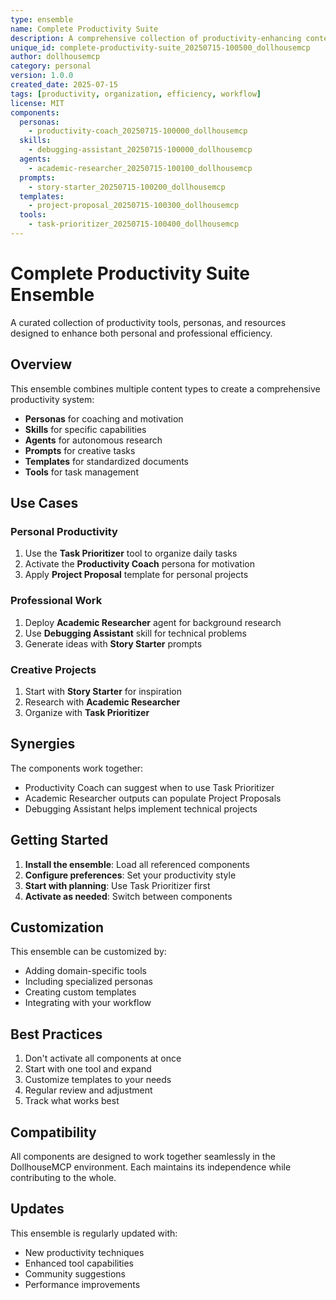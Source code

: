 ```yaml
---
type: ensemble
name: Complete Productivity Suite
description: A comprehensive collection of productivity-enhancing content for personal and professional use
unique_id: complete-productivity-suite_20250715-100500_dollhousemcp
author: dollhousemcp
category: personal
version: 1.0.0
created_date: 2025-07-15
tags: [productivity, organization, efficiency, workflow]
license: MIT
components:
  personas:
    - productivity-coach_20250715-100000_dollhousemcp
  skills:
    - debugging-assistant_20250715-100000_dollhousemcp
  agents:
    - academic-researcher_20250715-100100_dollhousemcp
  prompts:
    - story-starter_20250715-100200_dollhousemcp
  templates:
    - project-proposal_20250715-100300_dollhousemcp
  tools:
    - task-prioritizer_20250715-100400_dollhousemcp
---
```


# Complete Productivity Suite Ensemble

A curated collection of productivity tools, personas, and resources designed to enhance both personal and professional efficiency.

## Overview

This ensemble combines multiple content types to create a comprehensive productivity system:

- **Personas** for coaching and motivation
- **Skills** for specific capabilities
- **Agents** for autonomous research
- **Prompts** for creative tasks
- **Templates** for standardized documents
- **Tools** for task management

## Use Cases

### Personal Productivity
1. Use the **Task Prioritizer** tool to organize daily tasks
2. Activate the **Productivity Coach** persona for motivation
3. Apply **Project Proposal** template for personal projects

### Professional Work
1. Deploy **Academic Researcher** agent for background research
2. Use **Debugging Assistant** skill for technical problems
3. Generate ideas with **Story Starter** prompts

### Creative Projects
1. Start with **Story Starter** for inspiration
2. Research with **Academic Researcher**
3. Organize with **Task Prioritizer**

## Synergies

The components work together:
- Productivity Coach can suggest when to use Task Prioritizer
- Academic Researcher outputs can populate Project Proposals
- Debugging Assistant helps implement technical projects

## Getting Started

1. **Install the ensemble**: Load all referenced components
2. **Configure preferences**: Set your productivity style
3. **Start with planning**: Use Task Prioritizer first
4. **Activate as needed**: Switch between components

## Customization

This ensemble can be customized by:
- Adding domain-specific tools
- Including specialized personas
- Creating custom templates
- Integrating with your workflow

## Best Practices

1. Don't activate all components at once
2. Start with one tool and expand
3. Customize templates to your needs
4. Regular review and adjustment
5. Track what works best

## Compatibility

All components are designed to work together seamlessly in the DollhouseMCP environment. Each maintains its independence while contributing to the whole.

## Updates

This ensemble is regularly updated with:
- New productivity techniques
- Enhanced tool capabilities
- Community suggestions
- Performance improvements